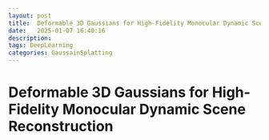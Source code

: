 ```yaml
---
layout: post
title:  Deformable 3D Gaussians for High-Fidelity Monocular Dynamic Scene Reconstruction
date:   2025-01-07 16:40:16
description: 
tags: DeepLearning
categories: GaussainSplatting 
---
```


# Deformable 3D Gaussians for High-Fidelity Monocular Dynamic Scene Reconstruction